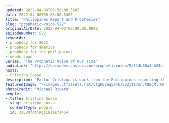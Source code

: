 ```yaml
---
updated: 2022-04-06T05:58:00.530Z
date: 2022-04-06T05:58:00.530Z
title: "Philippines Report and Prophecies"
slug: "prophetic-voice-522"
originalAirDate: 2022-04-02T00:00:00.000Z
episodeNumber: 522
keywords:
- prophecy for 2022
- prophecy for america
- prophecy for the philippines
- seeds sown
Series: "The Prophetic Voice of Our Time"
audioLink: "https://episodes.castos.com/propheticvoice/9/114b88a1-b24d-44a5-9bd9-b40a39f7cc75/04-02-03-22-The-Prophetic-Voice-of-our-Time-mixdown-.mp3"
hosts:
- Cristina Sosso
description: "Pastor Cristina is back from the Philippines reporting the great things accomplished and prophecies to the nations! The seeds we have sown will reap a harvest of righteousness for our country. We must continue to focus on God's promises and not get distracted by the upheavals happening all over the world; these things must happen as God is positioning the nations of the world. Remember, we are in this world, but we are not of it, so let the wicked continue to do wicked, and the righteous continue to do righteous."
featuredImage: "//images.ctfassets.net/vfgh62eq5a4k/5v2jT17onJt8ECMlrM8OPN/dc8a049d5ed6b41307128c4b0e44febf/michael-rivera-n6BxzwOGTC4-unsplash__1_.jpg"
photoCredit: "Michael Rivera"
people:
- title: Cristina Sosso
  slug: cristina-sosso
  contentType: people
  id: 3zLvufAtlKgiiGIaEYs4S4
---
```

